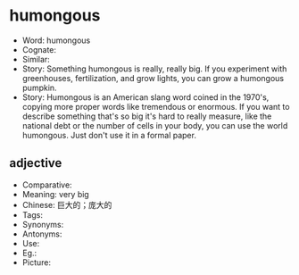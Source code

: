 # humongous

- Word: humongous
- Cognate: 
- Similar: 
- Story: Something humongous is really, really big. If you experiment with greenhouses, fertilization, and grow lights, you can grow a humongous pumpkin.
- Story: Humongous is an American slang word coined in the 1970's, copying more proper words like tremendous or enormous. If you want to describe something that's so big it's hard to really measure, like the national debt or the number of cells in your body, you can use the world humongous. Just don't use it in a formal paper.

## adjective

- Comparative: 
- Meaning: very big
- Chinese: 巨大的；庞大的
- Tags: 
- Synonyms: 
- Antonyms: 
- Use: 
- Eg.: 
- Picture: 

